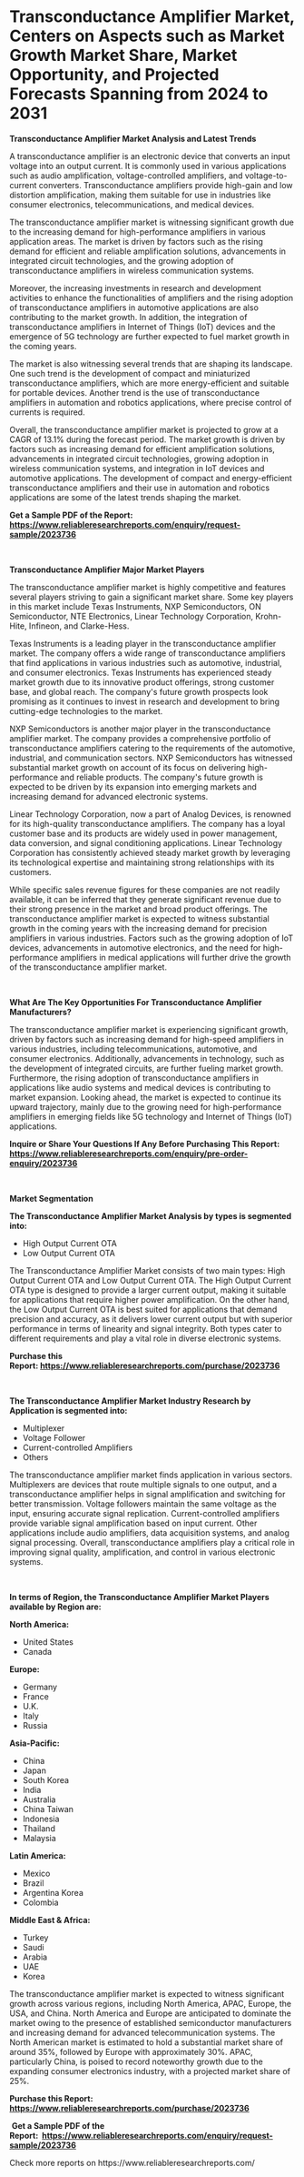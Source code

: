 <p><h1>Transconductance Amplifier Market, Centers on Aspects such as Market Growth Market Share, Market Opportunity, and Projected Forecasts Spanning from 2024 to 2031</h1></p><p><strong>Transconductance Amplifier Market Analysis and Latest Trends</strong></p>
<p><p>A transconductance amplifier is an electronic device that converts an input voltage into an output current. It is commonly used in various applications such as audio amplification, voltage-controlled amplifiers, and voltage-to-current converters. Transconductance amplifiers provide high-gain and low distortion amplification, making them suitable for use in industries like consumer electronics, telecommunications, and medical devices.</p><p>The transconductance amplifier market is witnessing significant growth due to the increasing demand for high-performance amplifiers in various application areas. The market is driven by factors such as the rising demand for efficient and reliable amplification solutions, advancements in integrated circuit technologies, and the growing adoption of transconductance amplifiers in wireless communication systems.</p><p>Moreover, the increasing investments in research and development activities to enhance the functionalities of amplifiers and the rising adoption of transconductance amplifiers in automotive applications are also contributing to the market growth. In addition, the integration of transconductance amplifiers in Internet of Things (IoT) devices and the emergence of 5G technology are further expected to fuel market growth in the coming years.</p><p>The market is also witnessing several trends that are shaping its landscape. One such trend is the development of compact and miniaturized transconductance amplifiers, which are more energy-efficient and suitable for portable devices. Another trend is the use of transconductance amplifiers in automation and robotics applications, where precise control of currents is required.</p><p>Overall, the transconductance amplifier market is projected to grow at a CAGR of 13.1% during the forecast period. The market growth is driven by factors such as increasing demand for efficient amplification solutions, advancements in integrated circuit technologies, growing adoption in wireless communication systems, and integration in IoT devices and automotive applications. The development of compact and energy-efficient transconductance amplifiers and their use in automation and robotics applications are some of the latest trends shaping the market.</p></p>
<p><strong>Get a Sample PDF of the Report:&nbsp; <a href="https://www.reliableresearchreports.com/enquiry/request-sample/2023736">https://www.reliableresearchreports.com/enquiry/request-sample/2023736</a></strong></p>
<p>&nbsp;</p>
<p><strong>Transconductance Amplifier Major Market Players</strong></p>
<p><p>The transconductance amplifier market is highly competitive and features several players striving to gain a significant market share. Some key players in this market include Texas Instruments, NXP Semiconductors, ON Semiconductor, NTE Electronics, Linear Technology Corporation, Krohn-Hite, Infineon, and Clarke-Hess.</p><p>Texas Instruments is a leading player in the transconductance amplifier market. The company offers a wide range of transconductance amplifiers that find applications in various industries such as automotive, industrial, and consumer electronics. Texas Instruments has experienced steady market growth due to its innovative product offerings, strong customer base, and global reach. The company's future growth prospects look promising as it continues to invest in research and development to bring cutting-edge technologies to the market.</p><p>NXP Semiconductors is another major player in the transconductance amplifier market. The company provides a comprehensive portfolio of transconductance amplifiers catering to the requirements of the automotive, industrial, and communication sectors. NXP Semiconductors has witnessed substantial market growth on account of its focus on delivering high-performance and reliable products. The company's future growth is expected to be driven by its expansion into emerging markets and increasing demand for advanced electronic systems.</p><p>Linear Technology Corporation, now a part of Analog Devices, is renowned for its high-quality transconductance amplifiers. The company has a loyal customer base and its products are widely used in power management, data conversion, and signal conditioning applications. Linear Technology Corporation has consistently achieved steady market growth by leveraging its technological expertise and maintaining strong relationships with its customers.</p><p>While specific sales revenue figures for these companies are not readily available, it can be inferred that they generate significant revenue due to their strong presence in the market and broad product offerings. The transconductance amplifier market is expected to witness substantial growth in the coming years with the increasing demand for precision amplifiers in various industries. Factors such as the growing adoption of IoT devices, advancements in automotive electronics, and the need for high-performance amplifiers in medical applications will further drive the growth of the transconductance amplifier market.</p></p>
<p>&nbsp;</p>
<p><strong>What Are The Key Opportunities For Transconductance Amplifier Manufacturers?</strong></p>
<p><p>The transconductance amplifier market is experiencing significant growth, driven by factors such as increasing demand for high-speed amplifiers in various industries, including telecommunications, automotive, and consumer electronics. Additionally, advancements in technology, such as the development of integrated circuits, are further fueling market growth. Furthermore, the rising adoption of transconductance amplifiers in applications like audio systems and medical devices is contributing to market expansion. Looking ahead, the market is expected to continue its upward trajectory, mainly due to the growing need for high-performance amplifiers in emerging fields like 5G technology and Internet of Things (IoT) applications.</p></p>
<p><strong>Inquire or Share Your Questions If Any Before Purchasing This Report: <a href="https://www.reliableresearchreports.com/enquiry/pre-order-enquiry/2023736">https://www.reliableresearchreports.com/enquiry/pre-order-enquiry/2023736</a></strong></p>
<p>&nbsp;</p>
<p><strong>Market Segmentation</strong></p>
<p><strong>The Transconductance Amplifier Market Analysis by types is segmented into:</strong></p>
<p><ul><li>High Output Current OTA</li><li>Low Output Current OTA</li></ul></p>
<p><p>The Transconductance Amplifier Market consists of two main types: High Output Current OTA and Low Output Current OTA. The High Output Current OTA type is designed to provide a larger current output, making it suitable for applications that require higher power amplification. On the other hand, the Low Output Current OTA is best suited for applications that demand precision and accuracy, as it delivers lower current output but with superior performance in terms of linearity and signal integrity. Both types cater to different requirements and play a vital role in diverse electronic systems.</p></p>
<p><strong>Purchase this Report:&nbsp;<a href="https://www.reliableresearchreports.com/purchase/2023736">https://www.reliableresearchreports.com/purchase/2023736</a></strong></p>
<p>&nbsp;</p>
<p><strong>The Transconductance Amplifier Market Industry Research by Application is segmented into:</strong></p>
<p><ul><li>Multiplexer</li><li>Voltage Follower</li><li>Current-controlled Amplifiers</li><li>Others</li></ul></p>
<p><p>The transconductance amplifier market finds application in various sectors. Multiplexers are devices that route multiple signals to one output, and a transconductance amplifier helps in signal amplification and switching for better transmission. Voltage followers maintain the same voltage as the input, ensuring accurate signal replication. Current-controlled amplifiers provide variable signal amplification based on input current. Other applications include audio amplifiers, data acquisition systems, and analog signal processing. Overall, transconductance amplifiers play a critical role in improving signal quality, amplification, and control in various electronic systems.</p></p>
<p>&nbsp;</p>
<p><strong>In terms of Region, the Transconductance Amplifier Market Players available by Region are:</strong></p>
<p>
    <p> <strong> North America: </strong>
        <ul>
            <li>United States</li>
            <li>Canada</li>
        </ul>
        </p> 
    <p> <strong> Europe: </strong>
        <ul>
            <li>Germany</li>
            <li>France</li>
            <li>U.K.</li>
            <li>Italy</li>
            <li>Russia</li>
        </ul>
        </p> 
    <p> <strong> Asia-Pacific: </strong>
        <ul>
            <li>China</li>
            <li>Japan</li>
            <li>South Korea</li>
            <li>India</li>
            <li>Australia</li>
            <li>China Taiwan</li>
            <li>Indonesia</li>
            <li>Thailand</li>
            <li>Malaysia</li>
        </ul>
        </p> 
    <p> <strong> Latin America: </strong>
        <ul>
            <li>Mexico</li>
            <li>Brazil</li>
            <li>Argentina Korea</li>
            <li>Colombia</li>
        </ul>
        </p> 
    <p> <strong> Middle East & Africa: </strong>
        <ul>
            <li>Turkey</li>
            <li>Saudi</li>
            <li>Arabia</li>
            <li>UAE</li>
            <li>Korea</li>
        </ul>
    </p>
    </p>
<p><p>The transconductance amplifier market is expected to witness significant growth across various regions, including North America, APAC, Europe, the USA, and China. North America and Europe are anticipated to dominate the market owing to the presence of established semiconductor manufacturers and increasing demand for advanced telecommunication systems. The North American market is estimated to hold a substantial market share of around 35%, followed by Europe with approximately 30%. APAC, particularly China, is poised to record noteworthy growth due to the expanding consumer electronics industry, with a projected market share of 25%.</p></p>
<p><strong>Purchase this Report: <a href="https://www.reliableresearchreports.com/purchase/2023736">https://www.reliableresearchreports.com/purchase/2023736</a></strong></p>
<p>&nbsp;<strong>Get a Sample PDF of the Report:&nbsp;&nbsp;<a href="https://www.reliableresearchreports.com/enquiry/request-sample/2023736">https://www.reliableresearchreports.com/enquiry/request-sample/2023736</a></strong></p>
<p><strong></strong></p>
<p>Check more reports on https://www.reliableresearchreports.com/</p>